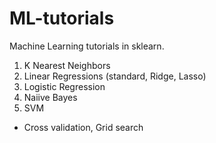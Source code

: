 # ML-tutorials

Machine Learning tutorials in sklearn.

1. K Nearest Neighbors
2. Linear Regressions (standard, Ridge, Lasso)
3. Logistic Regression
4. Naiive Bayes
5. SVM

- Cross validation, Grid search